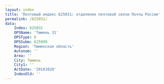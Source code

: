 ```yaml
---
layout: index
title: 'Почтовый индекс 625031: отделение почтовой связи Почты России'
permalink: /625031/
data:
    Index: 625031
    OPSName: 'Тюмень 31'
    OPSType: О
    OPSSubm: 625999
    Region: 'Тюменская область'
    Autonom: ''
    Area: ''
    City: Тюмень
    City1: ''
    ActDate: '20161028'
    IndexOld: ''
---
```


